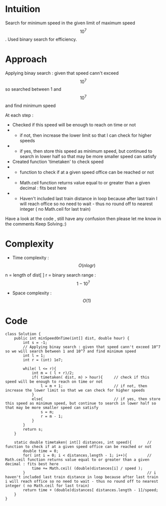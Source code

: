 # Intuition
<!-- Describe your first thoughts on how to solve this problem. -->
Search for minimum speed in the given limit of maximum speed $$10^7$$. Used binary search for efficiency.

# Approach
<!-- Describe your approach to solving the problem. -->
 Applying binay search : given that speed cann't exceed $$10^7$$ so searched between 1 and $$10^7$$ and find minimum speed      

At each step :
- Checked if this speed will be enough to reach on time or not
- - if not, then increase the lower limit so that I can check for higher speeds
- - if yes, then store this speed as minimum speed, but continued to search in lower half so that may be more smaller speed can satisfy
- Created function 'timetaken' to check speed 
- - function to check if at a given speed office can be reached or not
- - Math.ceil function returns value equal to or greater than a given decimal : fits best here
- - Haven't included last train distance in loop because after last train I will reach office so no need to wait - thus no round off to nearest integer ( no Math.ceil for last train)

Have a look at the code , still have any confusion then please let me know in the comments
Keep Solving.:)

# Complexity
- Time complexity : $$O(nlogr)$$
<!-- Add your time complexity here, e.g. $$O(n)$$ -->

n = length of dist[ ]
r = binary search range : $$ 1 - 10^7$$

- Space complexity : $$O(1)$$
<!-- Add your space complexity here, e.g. $$O(n)$$ -->

# Code
```
class Solution {
    public int minSpeedOnTime(int[] dist, double hour) {
        int s = -1;       
        // Applying binay search : given that speed cann't exceed 10^7 so we will search between 1 and 10^7 and find minimum speed                       
        int l = 1;
        int r = (int) 1e7;

        while( l <= r){
            int m = ( l + r)/2;
            if( timetaken( dist, m) > hour){     // check if this speed will be enough to reach on time or not
                l = m + 1;                       // if not, then increase the lower limit so that we can check for higher speeds 
            }
            else{                                // if yes, then store this speed as minimum speed, but continue to search in lower half so that may be more smaller speed can satisfy
                s = m;   
                r = m - 1;
            }
        }
        return s;
    }

    static double timetaken( int[] distances, int speed){       // function to check if at a given speed office can be reached or not
        double time = 0;
        for( int i = 0; i < distances.length - 1; i++){         // Math.ceil function returns value equal to or greater than a given decimal : fits best here
            time += Math.ceil( (double)distances[i] / speed );
        }                                                       // i haven't included last train distance in loop because after last train i will reach office so no need to wait - thus no round off to nearest integer ( no Math.ceil for last train)
        return time + (double)distances[ distances.length - 1]/speed;
    }
}
```